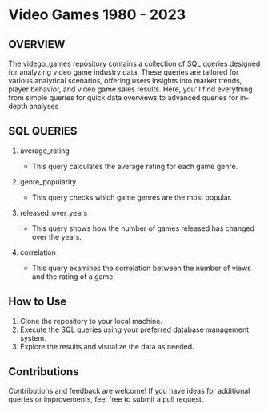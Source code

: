 #  Video Games 1980 - 2023 


## OVERVIEW

The vidego_games repository contains a collection of SQL queries designed for analyzing video game industry data. These queries are tailored for various analytical scenarios, offering users insights into market trends, player behavior, and video game sales results. Here, you'll find everything from simple queries for quick data overviews to advanced queries for in-depth analyses

## SQL QUERIES

1. average_rating
   - This query calculates the average rating for each game genre.

2. genre_popularity
   - This query checks which game genres are the most popular.

3. released_over_years
   - This query shows how the number of games released has changed over the years.

4. correlation
   - This query examines the correlation between the number of views and the rating of a game.

## How to Use

1. Clone the repository to your local machine.
2. Execute the SQL queries using your preferred database management system.
3. Explore the results and visualize the data as needed.

## Contributions

Contributions and feedback are welcome! If you have ideas for additional queries or improvements, feel free to submit a pull request.










 
   
   
